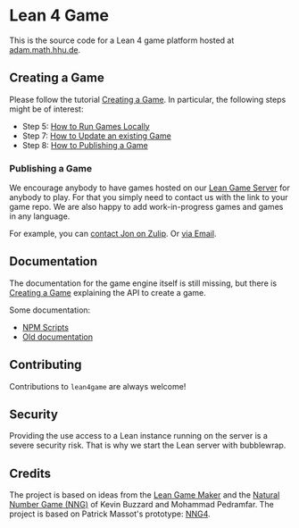 # Lean 4 Game

This is the source code for a Lean 4 game platform hosted at [adam.math.hhu.de](https://adam.math.hhu.de).

## Creating a Game

Please follow the tutorial [Creating a Game](doc/create_game.md). In particular, the following steps might be of interest:

* Step 5: [How to Run Games Locally](doc/running_locally.md)
* Step 7: [How to Update an existing Game](doc/update_game.md)
* Step 8: [How to Publishing a Game](doc/publish_game.md)

### Publishing a Game

We encourage anybody to have games hosted on our [Lean Game Server](https://adam.math.hhu.de) for anybody to play. For that you simply need to contact us with the link to your game repo. We are also happy to add work-in-progress games and games in any language.

For example, you can [contact Jon on Zulip](https://leanprover.zulipchat.com/#narrow/dm/385895-Jon-Eugster). Or [via Email](https://www.math.hhu.de/en/lehrstuehle-/-personen-/-ansprechpartner/innen/lehrstuehle-des-mathematischen-instituts/lehrstuhl-fuer-algebraische-geometrie/team/jon-eugster).

## Documentation

The documentation for the game engine itself is still missing, but there is [Creating a Game](doc/create_game.md) explaining the API to create a game.

Some documentation:

- [NPM Scripts](doc/npm_scripts.md)
- [Old documentation](doc/DOCUMENTATION.md)

## Contributing

Contributions to `lean4game` are always welcome!

## Security

Providing the use access to a Lean instance running on the server is a severe security risk. That is why we start the Lean server with bubblewrap.

## Credits

The project is based on ideas from the [Lean Game Maker](https://github.com/mpedramfar/Lean-game-maker) and the [Natural Number Game
(NNG)](https://www.ma.imperial.ac.uk/~buzzard/xena/natural_number_game/)
of Kevin Buzzard and Mohammad Pedramfar.
The project is based on Patrick Massot's prototype: [NNG4](https://github.com/PatrickMassot/NNG4).
